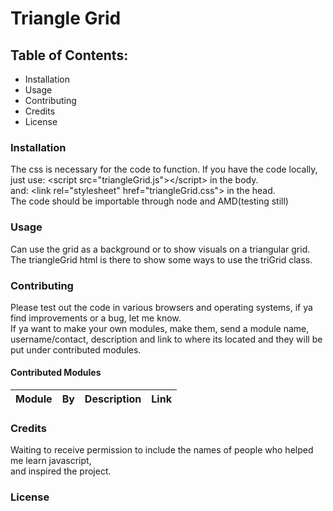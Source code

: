 # Triangle Grid #

## Table of Contents: ##
  - Installation
  - Usage
  - Contributing
  - Credits
  - License

### Installation ###
The css is necessary for the code to function.
If you have the code locally, just use: &lt;script src="triangleGrid.js"&gt;&lt;/script&gt; in the body.</br>
and: &lt;link rel="stylesheet" href="triangleGrid.css"&gt; in the head.</br>
The code should be importable through node and AMD(testing still)</br>

### Usage ###
Can use the grid as a background or to show visuals on a triangular grid.</br>
The triangleGrid html is there to show some ways to use the triGrid class.

### Contributing ###
Please test out the code in various browsers and operating systems, if ya find improvements or a bug, let me know.</br>
If ya want to make your own modules, make them, send a module name, username/contact, description and link to where its located and they will be put under contributed modules.</br>
#### Contributed Modules ####

|Module|By|Description|Link|
|---|---|---|---|

### Credits ###
Waiting to receive permission to include the names of people who helped me learn javascript,</br>
and inspired the project.

### License ###
